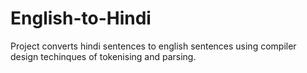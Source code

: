 # English-to-Hindi
Project converts hindi sentences to english sentences using compiler design techinques of tokenising and parsing.

